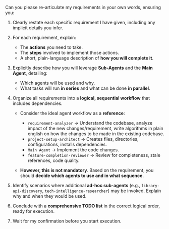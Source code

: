Can you please re-articulate my requirements in your own words, ensuring you:

1. Clearly restate each specific requirement I have given, including any implicit details you infer.
2. For each requirement, explain:

   * The **actions** you need to take.
   * The **steps** involved to implement those actions.
   * A short, plain-language description of **how you will complete it**.
3. Explicitly describe how you will leverage **Sub-Agents** and the **Main Agent**, detailing:

   * Which agents will be used and why.
   * What tasks will run **in series** and what can be done **in parallel**.
4. Organize all requirements into a **logical, sequential workflow** that includes dependencies.

   * Consider the ideal agent workflow as a **reference**:

     * `requirement-analyzer` → Understand the codebase, analyze impact of the new changes/requirement, write algorithms in plain english on how the changes to be made in the existing codebase.
     * `project-setup-architect` → Creates files, directories, configurations, installs dependencies.
     * `Main Agent` → Implement the code changes.
     * `feature-completion-reviewer` → Review for completeness, stale references, code quality.
   * **However, this is not mandatory**. Based on the requirement, you should **decide which agents to use and in what sequence**.
5. Identify scenarios where additional **ad-hoc sub-agents** (e.g., `library-api-discovery`, `tech-intelligence-researcher`) may be invoked. Explain why and when they would be used.
6. Conclude with a **comprehensive TODO list** in the correct logical order, ready for execution.
7. Wait for my confirmation before you start execution.
